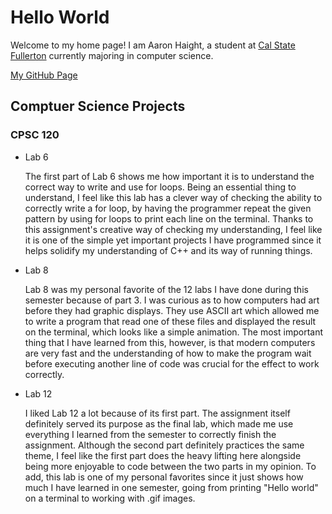 # Hello World

Welcome to my home page! I am Aaron Haight, a student at [Cal State Fullerton](http://www.fullerton.edu/) currently majoring in computer science.

[My GitHub Page](https://github.com/aaronmhaight)

## Comptuer Science Projects

### CPSC 120

* Lab 6

    The first part of Lab 6 shows me how important it is to understand the
    correct way to write and use for loops. Being an essential thing to
    understand, I feel like this lab has a clever way of checking the ability
    to correctly write a for loop, by having the programmer repeat the given
    pattern by using for loops to print each line on the terminal. Thanks to
    this assignment's creative way of checking my understanding, I feel like
    it is one of the simple yet important projects I have programmed since
    it helps solidify my understanding of C++ and its way of running things.


* Lab 8
    
    Lab 8 was my personal favorite of the 12 labs I have done during this
    semester because of part 3. I was curious as to how computers had art
    before they had graphic displays. They use ASCII art which allowed me
    to write a program that read one of these files and displayed the result
    on the terminal, which looks like a simple animation. The most important
    thing that I have learned from this, however, is that modern computers are
    very fast and the understanding of how to make the program wait before
    executing another line of code was crucial for the effect to work correctly.


* Lab 12

    I liked Lab 12 a lot because of its first part. The assignment itself
    definitely served its purpose as the final lab, which made me use everything
    I learned from the semester to correctly finish the assignment. Although
    the second part definitely practices the same theme, I feel like the first
    part does the heavy lifting here alongside being more enjoyable to code
    between the two parts in my opinion. To add, this lab is one of my personal
    favorites since it just shows how much I have learned in one semester,
    going from printing "Hello world" on a terminal to working with .gif images.

